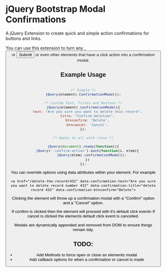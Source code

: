 # jQuery Bootstrap Modal Confirmations

A jQuery Extension to create quick and simple action confirmations for buttons and links. 

You can use this extension to turn any <a>, <button> or <input type="submit"> or even other elements that have a click action 
into a confirmation modal. 
  
## Example Usage
  
```javascript

/* Simple */
jQuery(element).ConfirmationModal();

/* Custom Text, Titles and Buttons */
jQuery(element).confirmationModal({
	text: "Are you sure you want to delete this record",
	title: "Confirm deletion",
	btnconfirm: 'Delete',
	btncancel: 'Cancel',
});

/* Apply to all with class */

jQuery(document).ready(function(){
	jQuery('.confirm-action').each(function(i, elem){
		jQuery(elem).confirmationModal();
	})
});

```

You can override options using data attributes within your element. For example


```
<a href="/delete-the-record/432" data-confirmation-text="Are you sure you want to delete record number 432" data-confirmation-title="delete record 432" data-confirmation-btnconfirm="Delete">

```

Clicking the element will throw up a confirmation modal with a "Confirm" option and a "Cancel" option. 

If confirm is clicked then the element will proceed with it's default click eventn
If cancel is clicked the elements default click event is cancelled.

Modals are dynamically appended and removed from DOM to ensure things remain tidy. 

## TODO:

* Add Methods to force open or close an elements modal 
* Add callback options for when a confirmation or cancel is made

